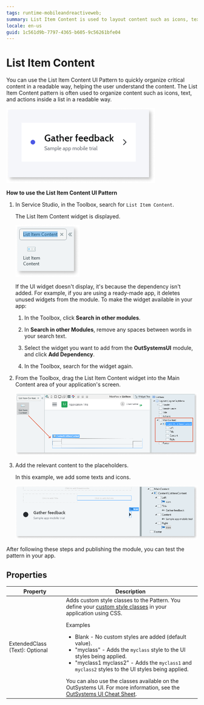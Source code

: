 ```yaml
---
tags: runtime-mobileandreactiveweb;
summary: List Item Content is used to layout content such as icons, text, and actions inside a list in a readable way.
locale: en-us
guid: 1c561d9b-7797-4365-b605-9c56261bfe04
---
```


# List Item Content

You can use the List Item Content UI Pattern to quickly organize critical content in a readable way, helping the user understand the content. The List Item Content pattern is often used to organize content such as icons, text, and actions inside a list in a readable way.

![](<images/listitemcontent-1-ss.png>)

**How to use the List Item Content UI Pattern**

1. In Service Studio, in the Toolbox, search for `List Item Content`.

    The List Item Content widget is displayed.

    ![](<images/listitemcontent-2-ss.png>)

    If the UI widget doesn't display, it's because the dependency isn't added. For example, if you are using a ready-made app, it deletes unused widgets from the module. To make the widget available in your app:

    1. In the Toolbox, click **Search in other modules**.

    1. In **Search in other Modules**, remove any spaces between words in your search text.
    
    1. Select the widget you want to add from the **OutSystemsUI** module, and click **Add Dependency**. 
    
    1. In the Toolbox, search for the widget again.

1. From the Toolbox, drag the List Item Content widget into the Main Content area of your application's screen.

    ![](<images/listitemcontent-3-ss.png>)

1. Add the relevant content to the placeholders.

    In this example, we add some texts and icons. 

    ![](<images/listitemcontent-4-ss.png>)

After following these steps and publishing the module, you can test the pattern in your app.

## Properties

| Property |  Description |
|---|---|
| ExtendedClass (Text): Optional |  Adds custom style classes to the Pattern. You define your [custom style classes](../../../../../develop/ui/look-feel/css.md) in your application using CSS. <p>Examples <ul><li>Blank - No custom styles are added (default value).</li><li>"myclass" - Adds the ``myclass`` style to the UI styles being applied.</li><li>"myclass1 myclass2" - Adds the ``myclass1`` and ``myclass2`` styles to the UI styles being applied.</li></ul></p>You can also use the classes available on the OutSystems UI. For more information, see the [OutSystems UI Cheat Sheet](https://outsystemsui.outsystems.com/OutSystemsUIWebsite/CheatSheet). |

